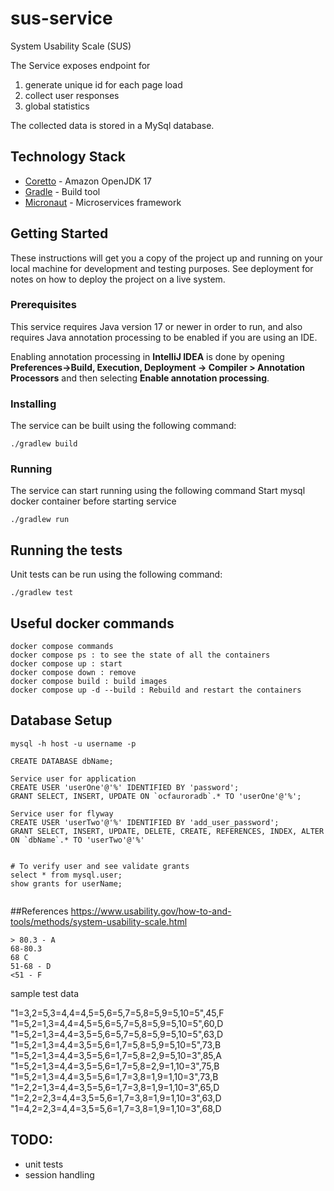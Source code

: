 # sus-service
System Usability Scale (SUS)

The Service exposes endpoint for

1. generate unique id for each page load
2. collect user responses
3. global statistics

The collected data is stored in a MySql database.

## Technology Stack

* [Coretto](https://docs.aws.amazon.com/corretto/latest/corretto-17-ug/what-is-corretto-17.html) - Amazon OpenJDK 17
* [Gradle](https://gradle.org/) - Build tool
* [Micronaut](https://micronaut.io/) - Microservices framework

## Getting Started

These instructions will get you a copy of the project up and running on your local machine for development and testing
purposes. See deployment for notes on how to deploy the project on a live system.

### Prerequisites

This service requires Java version 17 or newer in order to run, and also requires Java annotation processing to be
enabled if you are using an IDE.

Enabling annotation processing in **IntelliJ IDEA** is done by opening
**Preferences->Build, Execution, Deployment -> Compiler > Annotation Processors** and then
selecting **Enable annotation processing**.

### Installing

The service can be built using the following command:

```
./gradlew build
```

### Running

The service can start running using the following command
Start mysql docker container before starting service
```
./gradlew run
```

## Running the tests

Unit tests can be run using the following command:

```
./gradlew test
```

## Useful docker commands
```
docker compose commands
docker compose ps : to see the state of all the containers
docker compose up : start
docker compose down : remove
docker compose build : build images
docker compose up -d --build : Rebuild and restart the containers
```

## Database Setup
```
mysql -h host -u username -p

CREATE DATABASE dbName;

Service user for application
CREATE USER 'userOne'@'%' IDENTIFIED BY 'password';
GRANT SELECT, INSERT, UPDATE ON `ocfauroradb`.* TO 'userOne'@'%';

Service user for flyway
CREATE USER 'userTwo'@'%' IDENTIFIED BY 'add_user_password';
GRANT SELECT, INSERT, UPDATE, DELETE, CREATE, REFERENCES, INDEX, ALTER ON `dbName`.* TO 'userTwo'@'%'


# To verify user and see validate grants
select * from mysql.user;
show grants for userName;


```
##References
https://www.usability.gov/how-to-and-tools/methods/system-usability-scale.html

```
> 80.3 - A
68-80.3
68 C
51-68 - D
<51 - F
```

sample test data

"1=3,2=5,3=4,4=4,5=5,6=5,7=5,8=5,9=5,10=5",45,F
"1=5,2=1,3=4,4=4,5=5,6=5,7=5,8=5,9=5,10=5",60,D
"1=5,2=1,3=4,4=3,5=5,6=5,7=5,8=5,9=5,10=5",63,D
"1=5,2=1,3=4,4=3,5=5,6=1,7=5,8=5,9=5,10=5",73,B
"1=5,2=1,3=4,4=3,5=5,6=1,7=5,8=2,9=5,10=3",85,A
"1=5,2=1,3=4,4=3,5=5,6=1,7=5,8=2,9=1,10=3",75,B
"1=5,2=1,3=4,4=3,5=5,6=1,7=3,8=1,9=1,10=3",73,B
"1=2,2=1,3=4,4=3,5=5,6=1,7=3,8=1,9=1,10=3",65,D
"1=2,2=2,3=4,4=3,5=5,6=1,7=3,8=1,9=1,10=3",63,D
"1=4,2=2,3=4,4=3,5=5,6=1,7=3,8=1,9=1,10=3",68,D

## TODO:
- unit tests
- session handling